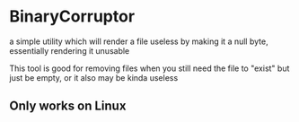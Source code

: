 # BinaryCorruptor
a simple utility which will render a file useless by making it a null byte, essentially rendering it unusable

This tool is good for removing files when you still need the file to "exist" but just be empty, or it also may be kinda useless

## Only works on Linux
